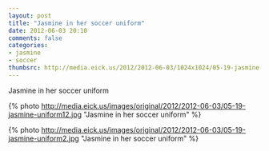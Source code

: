```yaml
---
layout: post
title: "Jasmine in her soccer uniform"
date: 2012-06-03 20:10
comments: false
categories: 
- jasmine
- soccer
thumbsrc: http://media.eick.us/2012/2012-06-03/1024x1024/05-19-jasmine-uniform22.jpg
---
```

Jasmine in her soccer uniform



{% photo http://media.eick.us/images/original/2012/2012-06-03/05-19-jasmine-uniform12.jpg "Jasmine in her soccer uniform" %}




{% photo http://media.eick.us/images/original/2012/2012-06-03/05-19-jasmine-uniform2.jpg "Jasmine in her soccer uniform" %}
